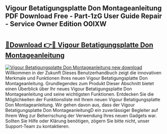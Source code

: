 ## Vigour Betatigungsplatte Don Montageanleitung PDF Download Free - Part-1zG User Guide Repair - Service Owner Edition O0IXW

# <h2><a href="http://df7rtrm.blite.top/?on=Vigour+Betatigungsplatte+Don+Montageanleitung">🔗Download 👉🔴 Vigour Betatigungsplatte Don Montageanleitung</a></h2>

[![Vigour Betatigungsplatte Don Montageanleitung new download](https://i.imgur.com/lujVjoI.png)](http://df7rtrm.blite.top/?on=Vigour+Betatigungsplatte+Don+Montageanleitung)
Willkommen in der Zukunft Dieses Benutzerhandbuch zeigt die innovativen Merkmale und Funktionen Ihres neuen Vigour Betatigungsplatte Don Montageanleitung. Grundlegendes zum Produkt Dieser Abschnitt bietet einen Überblick über Ihr neues Vigour Betatigungsplatte Don Montageanleitung und seine wichtigsten Funktionen. Entdecken Sie die Möglichkeiten der Funktionsliste mit Ihrem neuen Vigour Betatigungsplatte Don Montageanleitung. Wir gehen davon aus, dass der Vigour Betatigungsplatte Don MontageanleitungD ein zuverlässiger Begleiter auf Ihrem Weg zur Beherrschung der Verwendung Ihres neuen Gadgets war. Sollten Sie Hilfe oder Klärung benötigen, zögern Sie bitte nicht, unser Support-Team zu kontaktieren.
